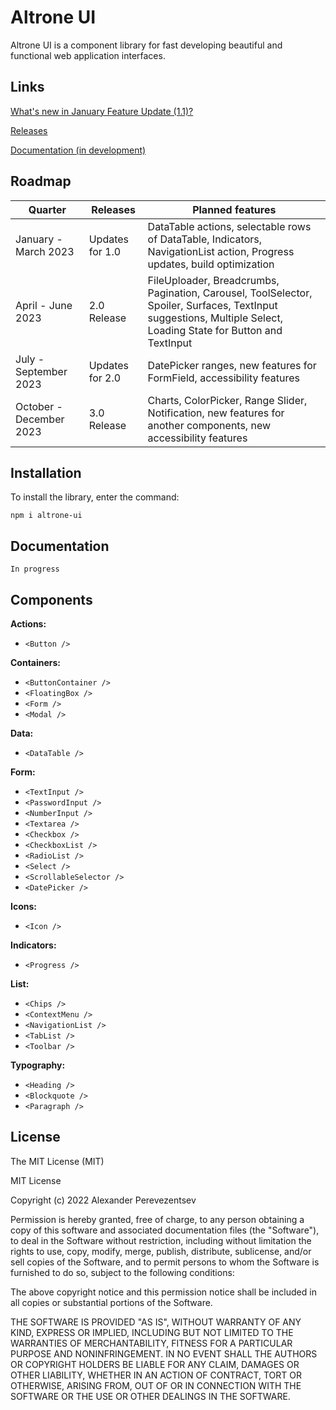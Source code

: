 # Altrone UI

Altrone UI is a component library for fast developing beautiful and functional web application interfaces.

## Links

[What's new in January Feature Update (1.1)?](https://github.com/apcom52/altrone-ui/releases/tag/v1.1.0)

[Releases](https://github.com/apcom52/altrone-ui/releases)

[Documentation (in development)](https://apcom52.github.io/altrone-docs/)

## Roadmap
| Quarter  | Releases | Planned features  |
|---|---|---|
| January - March 2023  | Updates for 1.0  | DataTable actions, selectable rows of DataTable, Indicators, NavigationList action, Progress updates, build optimization |
| April - June 2023  | 2.0 Release   | FileUploader, Breadcrumbs, Pagination, Carousel, ToolSelector, Spoiler, Surfaces, TextInput suggestions, Multiple Select, Loading State for Button and TextInput  |
| July - September 2023  | Updates for 2.0  | DatePicker ranges, new features for FormField, accessibility features |
| October - December 2023  | 3.0 Release  | Charts, ColorPicker, Range Slider, Notification, new features for another components, new accessibility features|

## Installation

To install the library, enter the command:

`npm i altrone-ui`

## Documentation

`In progress`

## Components

**Actions:**

- `<Button />`

**Containers:**

- `<ButtonContainer />`
- `<FloatingBox />`
- `<Form />`
- `<Modal />`

**Data:**

- `<DataTable />`

**Form:**

- `<TextInput />`
- `<PasswordInput />`
- `<NumberInput />`
- `<Textarea />`
- `<Checkbox />`
- `<CheckboxList />`
- `<RadioList />`
- `<Select />`
- `<ScrollableSelector />`
- `<DatePicker />`

**Icons:**

- `<Icon />`

**Indicators:**

- `<Progress />`

**List:**

- `<Chips />`
- `<ContextMenu />`
- `<NavigationList />`
- `<TabList />`
- `<Toolbar />`

**Typography:**

- `<Heading />`
- `<Blockquote />`
- `<Paragraph />`

## License

The MIT License (MIT)

MIT License

Copyright (c) 2022 Alexander Perevezentsev

Permission is hereby granted, free of charge, to any person obtaining a copy
of this software and associated documentation files (the "Software"), to deal
in the Software without restriction, including without limitation the rights
to use, copy, modify, merge, publish, distribute, sublicense, and/or sell
copies of the Software, and to permit persons to whom the Software is
furnished to do so, subject to the following conditions:

The above copyright notice and this permission notice shall be included in all
copies or substantial portions of the Software.

THE SOFTWARE IS PROVIDED "AS IS", WITHOUT WARRANTY OF ANY KIND, EXPRESS OR
IMPLIED, INCLUDING BUT NOT LIMITED TO THE WARRANTIES OF MERCHANTABILITY,
FITNESS FOR A PARTICULAR PURPOSE AND NONINFRINGEMENT. IN NO EVENT SHALL THE
AUTHORS OR COPYRIGHT HOLDERS BE LIABLE FOR ANY CLAIM, DAMAGES OR OTHER
LIABILITY, WHETHER IN AN ACTION OF CONTRACT, TORT OR OTHERWISE, ARISING FROM,
OUT OF OR IN CONNECTION WITH THE SOFTWARE OR THE USE OR OTHER DEALINGS IN THE
SOFTWARE.
